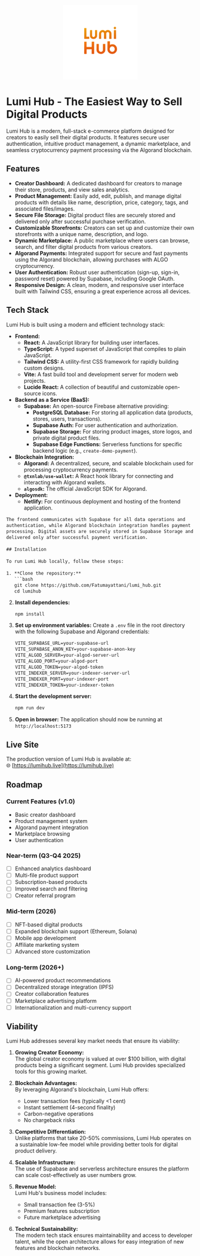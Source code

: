 <p align="center">
  <img src="public/lumil.png" alt="Logo" width="200"/>
</p>

# Lumi Hub - The Easiest Way to Sell Digital Products

Lumi Hub is a modern, full-stack e-commerce platform designed for creators to easily sell their digital products. It features secure user authentication, intuitive product management, a dynamic marketplace, and seamless cryptocurrency payment processing via the Algorand blockchain.

## Features

*   **Creator Dashboard:** A dedicated dashboard for creators to manage their store, products, and view sales analytics.
*   **Product Management:** Easily add, edit, publish, and manage digital products with details like name, description, price, category, tags, and associated files/images.
*   **Secure File Storage:** Digital product files are securely stored and delivered only after successful purchase verification.
*   **Customizable Storefronts:** Creators can set up and customize their own storefronts with a unique name, description, and logo.
*   **Dynamic Marketplace:** A public marketplace where users can browse, search, and filter digital products from various creators.
*   **Algorand Payments:** Integrated support for secure and fast payments using the Algorand blockchain, allowing purchases with ALGO cryptocurrency.
*   **User Authentication:** Robust user authentication (sign-up, sign-in, password reset) powered by Supabase, including Google OAuth.
*   **Responsive Design:** A clean, modern, and responsive user interface built with Tailwind CSS, ensuring a great experience across all devices.

## Tech Stack

Lumi Hub is built using a modern and efficient technology stack:

*   **Frontend:**
    *   **React:** A JavaScript library for building user interfaces.
    *   **TypeScript:** A typed superset of JavaScript that compiles to plain JavaScript.
    *   **Tailwind CSS:** A utility-first CSS framework for rapidly building custom designs.
    *   **Vite:** A fast build tool and development server for modern web projects.
    *   **Lucide React:** A collection of beautiful and customizable open-source icons.
*   **Backend as a Service (BaaS):**
    *   **Supabase:** An open-source Firebase alternative providing:
        *   **PostgreSQL Database:** For storing all application data (products, stores, users, transactions).
        *   **Supabase Auth:** For user authentication and authorization.
        *   **Supabase Storage:** For storing product images, store logos, and private digital product files.
        *   **Supabase Edge Functions:** Serverless functions for specific backend logic (e.g., `create-demo-payment`).
*   **Blockchain Integration:**
    *   **Algorand:** A decentralized, secure, and scalable blockchain used for processing cryptocurrency payments.
    *   **`@txnlab/use-wallet`:** A React hook library for connecting and interacting with Algorand wallets.
    *   **`algosdk`:** The official JavaScript SDK for Algorand.
*   **Deployment:**
    *   **Netlify:** For continuous deployment and hosting of the frontend application.

```
The frontend communicates with Supabase for all data operations and authentication, while Algorand blockchain integration handles payment processing. Digital assets are securely stored in Supabase Storage and delivered only after successful payment verification.

## Installation

To run Lumi Hub locally, follow these steps:

1. **Clone the repository:**
   ```bash
   git clone https://github.com/Fatumayattani/lumi_hub.git
   cd lumihub
   ```

2. **Install dependencies:**
   ```bash
   npm install
   ```

3. **Set up environment variables:**
   Create a `.env` file in the root directory with the following Supabase and Algorand credentials:
   ```
   VITE_SUPABASE_URL=your-supabase-url
   VITE_SUPABASE_ANON_KEY=your-supabase-anon-key
   VITE_ALGOD_SERVER=your-algod-server-url
   VITE_ALGOD_PORT=your-algod-port
   VITE_ALGOD_TOKEN=your-algod-token
   VITE_INDEXER_SERVER=your-indexer-server-url
   VITE_INDEXER_PORT=your-indexer-port
   VITE_INDEXER_TOKEN=your-indexer-token
   ```

4. **Start the development server:**
   ```bash
   npm run dev
   ```

5. **Open in browser:**
   The application should now be running at `http://localhost:5173`

## Live Site

The production version of Lumi Hub is available at:  
🌐 [https://lumihub.live](https://lumihub.live)

## Roadmap

### Current Features (v1.0)
- Basic creator dashboard
- Product management system
- Algorand payment integration
- Marketplace browsing
- User authentication

### Near-term (Q3-Q4 2025)
- [ ] Enhanced analytics dashboard
- [ ] Multi-file product support
- [ ] Subscription-based products
- [ ] Improved search and filtering
- [ ] Creator referral program

### Mid-term (2026)
- [ ] NFT-based digital products
- [ ] Expanded blockchain support (Ethereum, Solana)
- [ ] Mobile app development
- [ ] Affiliate marketing system
- [ ] Advanced store customization

### Long-term (2026+)
- [ ] AI-powered product recommendations
- [ ] Decentralized storage integration (IPFS)
- [ ] Creator collaboration features
- [ ] Marketplace advertising platform
- [ ] Internationalization and multi-currency support

## Viability

Lumi Hub addresses several key market needs that ensure its viability:

1. **Growing Creator Economy:**  
   The global creator economy is valued at over $100 billion, with digital products being a significant segment. Lumi Hub provides specialized tools for this growing market.

2. **Blockchain Advantages:**  
   By leveraging Algorand's blockchain, Lumi Hub offers:
   - Lower transaction fees (typically <1 cent)
   - Instant settlement (4-second finality)
   - Carbon-negative operations
   - No chargeback risks

3. **Competitive Differentiation:**  
   Unlike platforms that take 20-50% commissions, Lumi Hub operates on a sustainable low-fee model while providing better tools for digital product delivery.

4. **Scalable Infrastructure:**  
   The use of Supabase and serverless architecture ensures the platform can scale cost-effectively as user numbers grow.

5. **Revenue Model:**  
   Lumi Hub's business model includes:
   - Small transaction fee (3-5%)
   - Premium features subscription
   - Future marketplace advertising

6. **Technical Sustainability:**  
   The modern tech stack ensures maintainability and access to developer talent, while the open architecture allows for easy integration of new features and blockchain networks.
    